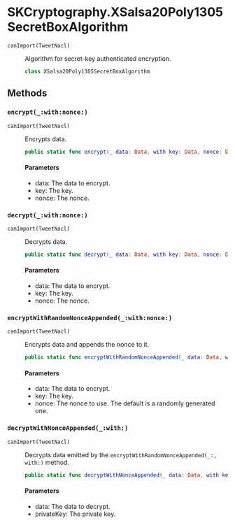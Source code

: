 # SKCryptography.XSalsa20Poly1305SecretBoxAlgorithm

<dl>
<dt><code>canImport(TweetNacl)</code></dt>
<dd>

Algorithm for secret-key authenticated encryption.

``` swift
class XSalsa20Poly1305SecretBoxAlgorithm
```

</dd>
</dl>

## Methods

### `encrypt(_:with:nonce:)`

<dl>
<dt><code>canImport(TweetNacl)</code></dt>
<dd>

Encrypts data.

``` swift
public static func encrypt(_ data: Data, with key: Data, nonce: Data) -> Data
```

#### Parameters

  - data: The data to encrypt.
  - key: The key.
  - nonce: The nonce.

</dd>
</dl>

### `decrypt(_:with:nonce:)`

<dl>
<dt><code>canImport(TweetNacl)</code></dt>
<dd>

Decrypts data.

``` swift
public static func decrypt(_ data: Data, with key: Data, nonce: Data) -> Data?
```

#### Parameters

  - data: The data to encrypt.
  - key: The key.
  - nonce: The nonce.

</dd>
</dl>

### `encryptWithRandomNonceAppended(_:with:nonce:)`

<dl>
<dt><code>canImport(TweetNacl)</code></dt>
<dd>

Encrypts data and appends the nonce to it.

``` swift
public static func encryptWithRandomNonceAppended(_ data: Data, with key: Data, nonce: Nonce = Nonce()) -> Data
```

#### Parameters

  - data: The data to encrypt.
  - key: The key.
  - nonce: The nonce to use. The default is a randomly generated one.

</dd>
</dl>

### `decryptWithNonceAppended(_:with:)`

<dl>
<dt><code>canImport(TweetNacl)</code></dt>
<dd>

Decrypts data emitted by the `encryptWithRandomNonceAppended(_:​, with:​)` method.

``` swift
public static func decryptWithNonceAppended(_ data: Data, with key: Data) -> Data?
```

#### Parameters

  - data: The data to decrypt.
  - privateKey: The private key.

</dd>
</dl>
